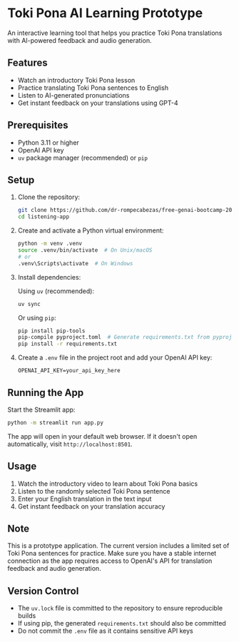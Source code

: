 # Toki Pona AI Learning Prototype

An interactive learning tool that helps you practice Toki Pona translations with AI-powered feedback and audio generation.

## Features

- Watch an introductory Toki Pona lesson
- Practice translating Toki Pona sentences to English
- Listen to AI-generated pronunciations
- Get instant feedback on your translations using GPT-4

## Prerequisites

- Python 3.11 or higher
- OpenAI API key
- `uv` package manager (recommended) or `pip`

## Setup

1. Clone the repository:

   ```bash
   git clone https://github.com/dr-rompecabezas/free-genai-bootcamp-2025
   cd listening-app
   ```

2. Create and activate a Python virtual environment:

   ```bash
   python -m venv .venv
   source .venv/bin/activate  # On Unix/macOS
   # or
   .venv\Scripts\activate  # On Windows
   ```

3. Install dependencies:

   Using `uv` (recommended):

   ```bash
   uv sync
   ```

   Or using `pip`:

   ```bash
   pip install pip-tools
   pip-compile pyproject.toml  # Generate requirements.txt from pyproject.toml
   pip install -r requirements.txt
   ```

4. Create a `.env` file in the project root and add your OpenAI API key:

   ```text
   OPENAI_API_KEY=your_api_key_here
   ```

## Running the App

Start the Streamlit app:

```bash
python -m streamlit run app.py
```

The app will open in your default web browser. If it doesn't open automatically, visit `http://localhost:8501`.

## Usage

1. Watch the introductory video to learn about Toki Pona basics
2. Listen to the randomly selected Toki Pona sentence
3. Enter your English translation in the text input
4. Get instant feedback on your translation accuracy

## Note

This is a prototype application. The current version includes a limited set of Toki Pona sentences for practice. Make sure you have a stable internet connection as the app requires access to OpenAI's API for translation feedback and audio generation.

## Version Control

- The `uv.lock` file is committed to the repository to ensure reproducible builds
- If using pip, the generated `requirements.txt` should also be committed
- Do not commit the `.env` file as it contains sensitive API keys
